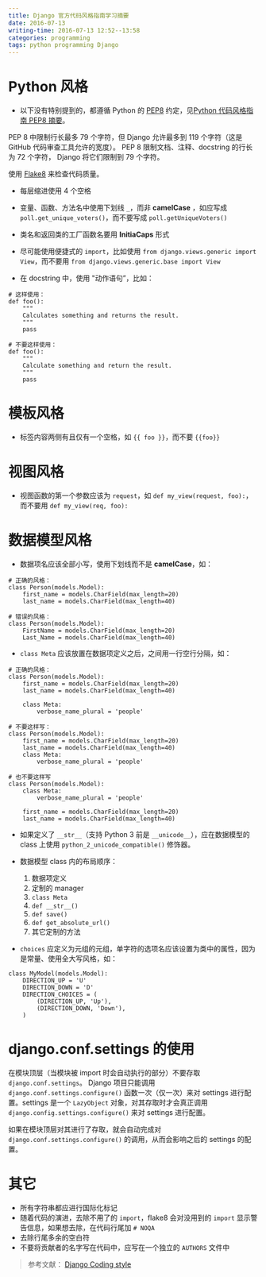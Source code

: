 ```yaml
---
title: Django 官方代码风格指南学习摘要
date: 2016-07-13
writing-time: 2016-07-13 12:52--13:58
categories: programming
tags: python programming Django
---
```


# Python 风格

+ 以下没有特别提到的，都遵循 Python 的 [PEP8](http://www.python.org/dev/peps/pep-0008/) 约定，见[Python 代码风格指南 PEP8 摘要](/python-code-style-guide-pep8/)。

PEP 8 中限制行长最多 79 个字符，但 Django 允许最多到 119 个字符（这是 GitHub 代码审查工具允许的宽度）。 PEP 8 限制文档、注释、docstring 的行长为 72 个字符， Django 将它们限制到 79 个字符。

使用 [Flake8](https://flake8.readthedocs.io/en/latest/) 来检查代码质量。

+ 每层缩进使用 4 个空格

+ 变量、函数、方法名中使用下划线 `_`，而非 **camelCase** ，如应写成 `poll.get_unique_voters()`，而不要写成 `poll.getUniqueVoters()`

+ 类名和返回类的工厂函数名要用 **InitiaCaps** 形式

+ 尽可能使用便捷式的 `import`，比如使用 `from django.views.generic import View`，而不要用 `from django.views.generic.base import View`

+ 在 docstring 中，使用 "动作语句”，比如：

```
# 这样使用：
def foo():
    """
    Calculates something and returns the result.
    """
    pass
```

```
# 不要这样使用：
def foo():
    """
    Calculate something and return the result.
    """
    pass
```

# 模板风格

+ 标签内容两侧有且仅有一个空格，如 `{{ foo }}`，而不要 `{{foo}}`

# 视图风格

+ 视图函数的第一个参数应该为 `request`，如 `def my_view(request, foo):`，而不要用 `def my_view(req, foo):`

# 数据模型风格

+ 数据项名应该全部小写，使用下划线而不是 **camelCase**，如：

```
# 正确的风格：
class Person(models.Model):
    first_name = models.CharField(max_length=20)
    last_name = models.CharField(max_length=40)
```

```
# 错误的风格：
class Person(models.Model):
    FirstName = models.CharField(max_length=20)
    Last_Name = models.CharField(max_length=40)
```

+ `class Meta` 应该放置在数据项定义之后，之间用一行空行分隔，如：

```
# 正确的风格：
class Person(models.Model):
    first_name = models.CharField(max_length=20)
    last_name = models.CharField(max_length=40)

    class Meta:
        verbose_name_plural = 'people'
```

```
# 不要这样写：
class Person(models.Model):
    first_name = models.CharField(max_length=20)
    last_name = models.CharField(max_length=40)
    class Meta:
        verbose_name_plural = 'people'
```

```
# 也不要这样写
class Person(models.Model):
    class Meta:
        verbose_name_plural = 'people'

    first_name = models.CharField(max_length=20)
    last_name = models.CharField(max_length=40)
```

+ 如果定义了 `__str__`（支持 Python 3 前是 `__unicode__`），应在数据模型的 class 上使用 `python_2_unicode_compatible()` 修饰器。

+ 数据模型 class 内的布局顺序：
    1. 数据项定义
    2. 定制的 manager 
    3. `class Meta`
    4. `def __str__()`
    5. `def save()`
    6. `def get_absolute_url()`
    7. 其它定制的方法

+ `choices` 应定义为元组的元组，单字符的选项名应该设置为类中的属性，因为是常量、使用全大写风格，如：

```
class MyModel(models.Model):
    DIRECTION_UP = 'U'
    DIRECTION_DOWN = 'D'
    DIRECTION_CHOICES = (
        (DIRECTION_UP, 'Up'),
        (DIRECTION_DOWN, 'Down'),
    )
```

# django.conf.settings 的使用

在模块顶层（当模块被 import 时会自动执行的部分）不要存取 `django.conf.settings`。 Django 项目只能调用 `django.conf.settings.configure()` 函数一次（仅一次）来对 settings 进行配置。settings 是一个 `LazyObject` 对象，对其存取时才会真正调用 `django.config.settings.configure()` 来对 settings 进行配置。

如果在模块顶层对其进行了存取，就会自动完成对 `django.conf.settings.configure()` 的调用，从而会影响之后的 settings 的配置。

#  其它

+ 所有字符串都应进行国际化标记
+ 随着代码的演进，去除不用了的 `import`，flake8 会对没用到的 `import` 显示警告信息，如果想去除，在代码行尾加 `# NOQA`
+ 去除行尾多余的空白符
+ 不要将贡献者的名字写在代码中，应写在一个独立的 `AUTHORS` 文件中

> 参考文献： [Django Coding style](https://docs.djangoproject.com/en/1.8/internals/contributing/writing-code/coding-style/)
